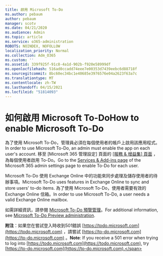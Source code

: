 ```yaml
---
title: 啟用 Microsoft To-Do
ms.author: pebaum
author: pebaum
manager: scotv
ms.date: 04/21/2020
ms.audience: Admin
ms.topic: article
ms.service: o365-administration
ROBOTS: NOINDEX, NOFOLLOW
localization_priority: Normal
ms.collection: Adm_O365
ms.custom: ''
ms.assetid: 339f925f-91c8-4a1d-902b-f920e58999df
ms.openlocfilehash: 516ad0ccadd74eee7e00353d7439eebc6d88718f
ms.sourcegitcommit: 8bc60ec34bc1e40685e3976576e04a2623f63a7c
ms.translationtype: MT
ms.contentlocale: zh-TW
ms.lasthandoff: 04/15/2021
ms.locfileid: "51814093"
---
```

# <a name="how-to-enable-microsoft-to-do"></a><span data-ttu-id="56d87-102">如何啟用 Microsoft To-Do</span><span class="sxs-lookup"><span data-stu-id="56d87-102">How to enable Microsoft To-Do</span></span>

<span data-ttu-id="56d87-103">為了使用 Microsoft To-Do，管理員必須在每個使用者的帳戶上啟用該應用程式。</span><span class="sxs-lookup"><span data-stu-id="56d87-103">In order to use Microsoft To-Do, an admin must enable the app on each user's account.</span></span> <span data-ttu-id="56d87-104">移至 [Microsoft 365 管理設定] 頁面的 [ [服務 &amp; 增益集] 頁面](https://portal.office.com/adminportal/home#/Settings/ServicesAndAddIns) ，為每個使用者啟用 To-Do。</span><span class="sxs-lookup"><span data-stu-id="56d87-104">Go to the [Services &amp; Add-ins page](https://portal.office.com/adminportal/home#/Settings/ServicesAndAddIns) of the Microsoft 365 admin settings page to enable To-Do for each user.</span></span>
  
<span data-ttu-id="56d87-105">Microsoft To-Do 使用 Exchange Online 中的功能來同步處理及儲存使用者的待辦事項。</span><span class="sxs-lookup"><span data-stu-id="56d87-105">Microsoft To-Do uses features in Exchange Online to sync and store users' to-do items.</span></span> <span data-ttu-id="56d87-106">為了使用 Microsoft To-Do，使用者需要有效的 Exchange Online 信箱。</span><span class="sxs-lookup"><span data-stu-id="56d87-106">In order to use Microsoft To-Do, a user needs a valid Exchange Online mailbox.</span></span>
  
<span data-ttu-id="56d87-107">如需詳細資訊，請參閱 [Microsoft To-Do 預覽管理](https://support.office.com/article/490c1a8c-2333-4952-8125-841afadb9620.aspx)。</span><span class="sxs-lookup"><span data-stu-id="56d87-107">For additional information, see [Microsoft To-Do Preview administration](https://support.office.com/article/490c1a8c-2333-4952-8125-841afadb9620.aspx).</span></span>
  
 <span data-ttu-id="56d87-108">**附注**：如果您在嘗試登入時收到501錯誤 [https://todo.microsoft.com](https://todo.microsoft.com) ，請嘗試 [https://to-do.microsoft.com](https://to-do.microsoft.com) 。</span><span class="sxs-lookup"><span data-stu-id="56d87-108">**Note**: If you receive a 501 error when trying to log into [https://todo.microsoft.com](https://todo.microsoft.com), try [https://to-do.microsoft.com](https://to-do.microsoft.com).</span></span>
  

